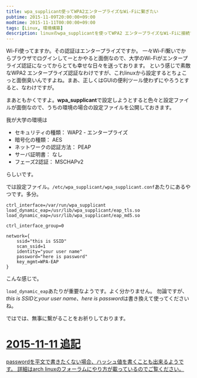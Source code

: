 ```yaml
---
title: wpa_supplicant使ってWPA2エンタープライズなWi-Fiに繋ぎたい
pubtime: 2015-11-09T20:00:00+09:00
modtime: 2015-11-11T00:00:00+09:00
tags: [Linux, 環境構築]
description: linuxのwpa_supplicantを使ってWPA2 エンタープライズなWi-Fiに接続するための設定ファイルの書き方です。
---
```


Wi-Fi使ってますか。その認証はエンタープライズですか。
一々Wi-Fi繋いでからブラウザでログインしてーとかやると面倒なので、大学のWi-Fiがエンタープライズ認証になってからとても幸せな日々を送っております。
という感じで素敵なWPA2 エンタープライズ認証なわけですが、これlinuxから設定するとちょこっと面倒臭いんですよね。まあ、正しくはGUIの便利ツール使わずにやろうとすると、なわけですが。

まあともかくですよ。**wpa_supplicant**で設定しようとすると色々と設定ファイルが面倒なので、うちの環境の場合の設定ファイルを公開しておきます。

我が大学の環境は

- セキュリティの種類： WAP2 - エンタープライズ
- 暗号化の種類： AES
- ネットワークの認証方法： PEAP
- サーバ証明書： なし
- フェーズ2認証： MSCHAPv2

らしいです。

では設定ファイル。`/etc/wpa_supplicant/wpa_supplicant.conf`あたりにあるやつです。多分。
```
ctrl_interface=/var/run/wpa_supplicant
load_dynamic_eap=/usr/lib/wpa_supplicant/eap_tls.so
load_dynamic_eap=/usr/lib/wpa_supplicant/eap_md5.so

ctrl_interface_group=0

network={
    ssid="this is SSID"
    scan_ssid=1
    identity="your user name"
    password="here is password"
    key_mgmt=WPA-EAP
}
```
こんな感じで。

`load_dynamic_eap`あたりが重要なようです。よく分かりません。
勿論ですが、*this is SSID*と*your user name*、*here is password*は書き換えて使ってくださいね。

ではでは、無事に繋がることをお祈りしております。

<ins date="2015-11-11">

# 2015-11-11 追記

passwordを平文で書きたくない場合、ハッシュ値を書くことも出来るようです。
詳細はarch linuxのフォーラムに[やり方](https://bbs.archlinux.org/viewtopic.php?id=144471)が載っているのでご覧ください。

</ins>
